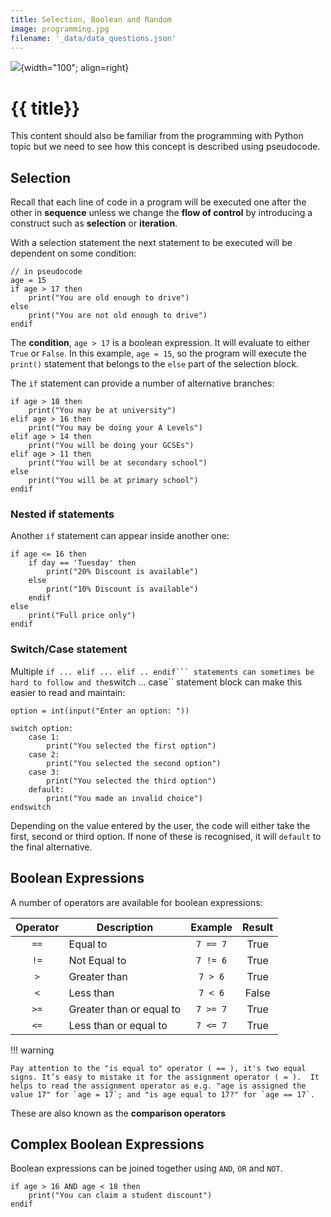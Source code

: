 ```yaml
---
title: Selection, Boolean and Random
image: programming.jpg
filename: '_data/data_questions.json'
---
```


![](../../assets/images/topics/{{image}}){width="100"; align=right}

# {{ title}}

This content should also be familiar from the programming with Python topic but we need to see how this concept is described using pseudocode.

## Selection

Recall that each line of code in a program will be executed one after the other in **sequence** unless we change the **flow of control** by introducing a construct such as **selection** or **iteration**.

With a selection statement the next statement to be executed will be dependent on some condition:

```
// in pseudocode
age = 15
if age > 17 then
    print("You are old enough to drive")
else
    print("You are not old enough to drive")
endif
```

The **condition**, `age > 17` is a boolean expression.  It will evaluate to either `True` or `False`.  In this example, `age = 15`, so the program will execute the `print()` statement that belongs to the `else` part of the selection block.

The `if` statement can provide a number of alternative branches:

```
if age > 18 then
    print("You may be at university")
elif age > 16 then
    print("You may be doing your A Levels")
elif age > 14 then
    print("You will be doing your GCSEs")
elif age > 11 then
    print("You will be at secondary school")
else
    print("You will be at primary school")
endif
```

### Nested if statements

Another `if` statement can appear inside another one:

```
if age <= 16 then
    if day == 'Tuesday' then
        print("20% Discount is available")
    else
        print("10% Discount is available")
    endif
else
    print("Full price only")
endif
```

### Switch/Case statement

Multiple `if ... elif ... elif .. endif``` statements can sometimes be hard to follow and the`switch ... case`` statement block can make this easier to read and maintain:


```
option = int(input("Enter an option: "))

switch option:
    case 1:
        print("You selected the first option")
    case 2:
        print("You selected the second option")
    case 3:
        print("You selected the third option")
    default:
        print("You made an invalid choice")
endswitch
```

Depending on the value entered by the user, the code will either take the first, second or third option.  If none of these is recognised, it will `default` to the final alternative.

## Boolean Expressions

A number of operators are available for boolean expressions:

| Operator | Description | Example | Result |
|:---------:|-------------|:-------:|:------:|
| `==` | Equal to | `7 == 7` | True |
| `!=` | Not Equal to | `7 != 6` | True |
| `>` | Greater than | `7 > 6` | True |
| `<` | Less than | `7 < 6` | False |
| `>=` | Greater than or equal to | `7 >= 7` | True |
| `<=` | Less than or equal to | `7 <= 7` | True |

!!! warning

    Pay attention to the "is equal to" operator ( == ), it's two equal signs. It’s easy to mistake it for the assignment operator ( = ).  It helps to read the assignment operator as e.g. "age is assigned the value 17" for `age = 17`; and "is age equal to 17?" for `age == 17`.

These are also known as the **comparison operators**

## Complex Boolean Expressions

Boolean expressions can be joined together using `AND`, `OR` and `NOT`.

```
if age > 16 AND age < 18 then
    print("You can claim a student discount")
endif
```


